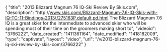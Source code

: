 {
    "title": "2013 Blizzard Magnum 76 IQ-Ski Review By Skis.com",
    "description": "http:\/\/www.skis.com\/Blizzard-Magnum-7.6-IQ-Skis-with-IQ-TC-11-Bindings-2013\/275163P,default,pd.html  The Blizzard Magnum 7.6 IQ is a great skier for the intermediate to advanced skier who will be spending most of their time on the groomers making short to",
    "videoid": "3766222",
    "date_created": "1411361164",
    "date_modified": "1418182009",
    "type": "captivate",
    "layout": "video",
    "url": "\/v\/2013-blizzard-magnum-76-iq-ski-review-by-skis-com\/3766222"
}